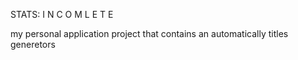 STATS: 
	I N C O M L E T E	

my personal application project that contains an automatically titles generetors

